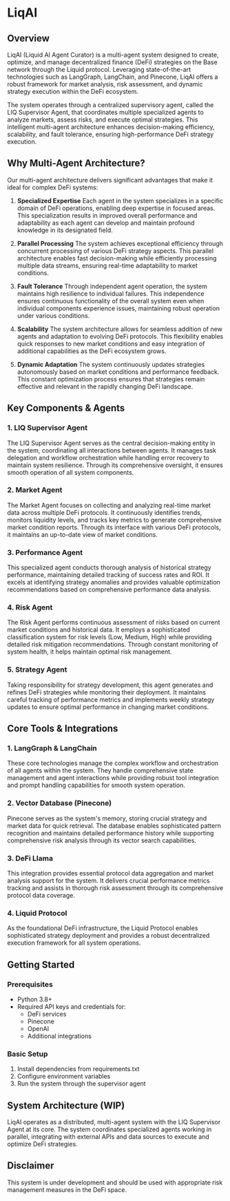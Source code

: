 # LiqAI

## Overview

LiqAI (Liquid AI Agent Curator) is a multi-agent system designed to create, optimize, and manage decentralized finance (DeFi) strategies on the Base network through the Liquid protocol. Leveraging state-of-the-art technologies such as LangGraph, LangChain, and Pinecone, LiqAI offers a robust framework for market analysis, risk assessment, and dynamic strategy execution within the DeFi ecosystem.

The system operates through a centralized supervisory agent, called the LIQ Supervisor Agent, that coordinates multiple specialized agents to analyze markets, assess risks, and execute optimal strategies. This intelligent multi-agent architecture enhances decision-making efficiency, scalability, and fault tolerance, ensuring high-performance DeFi strategy execution.

## Why Multi-Agent Architecture?

Our multi-agent architecture delivers significant advantages that make it ideal for complex DeFi systems:

1. **Specialized Expertise**
   Each agent in the system specializes in a specific domain of DeFi operations, enabling deep expertise in focused areas. This specialization results in improved overall performance and adaptability as each agent can develop and maintain profound knowledge in its designated field.

2. **Parallel Processing**
   The system achieves exceptional efficiency through concurrent processing of various DeFi strategy aspects. This parallel architecture enables fast decision-making while efficiently processing multiple data streams, ensuring real-time adaptability to market conditions.

3. **Fault Tolerance**
   Through independent agent operation, the system maintains high resilience to individual failures. This independence ensures continuous functionality of the overall system even when individual components experience issues, maintaining robust operation under various conditions.

4. **Scalability**
   The system architecture allows for seamless addition of new agents and adaptation to evolving DeFi protocols. This flexibility enables quick responses to new market conditions and easy integration of additional capabilities as the DeFi ecosystem grows.

5. **Dynamic Adaptation**
   The system continuously updates strategies autonomously based on market conditions and performance feedback. This constant optimization process ensures that strategies remain effective and relevant in the rapidly changing DeFi landscape.

## Key Components & Agents

### 1. LIQ Supervisor Agent

The LIQ Supervisor Agent serves as the central decision-making entity in the system, coordinating all interactions between agents. It manages task delegation and workflow orchestration while handling error recovery to maintain system resilience. Through its comprehensive oversight, it ensures smooth operation of all system components.

### 2. Market Agent

The Market Agent focuses on collecting and analyzing real-time market data across multiple DeFi protocols. It continuously identifies trends, monitors liquidity levels, and tracks key metrics to generate comprehensive market condition reports. Through its interface with various DeFi protocols, it maintains an up-to-date view of market conditions.

### 3. Performance Agent

This specialized agent conducts thorough analysis of historical strategy performance, maintaining detailed tracking of success rates and ROI. It excels at identifying strategy anomalies and provides valuable optimization recommendations based on comprehensive performance data analysis.

### 4. Risk Agent

The Risk Agent performs continuous assessment of risks based on current market conditions and historical data. It employs a sophisticated classification system for risk levels (Low, Medium, High) while providing detailed risk mitigation recommendations. Through constant monitoring of system health, it helps maintain optimal risk management.

### 5. Strategy Agent

Taking responsibility for strategy development, this agent generates and refines DeFi strategies while monitoring their deployment. It maintains careful tracking of performance metrics and implements weekly strategy updates to ensure optimal performance in changing market conditions.

## Core Tools & Integrations

### 1. LangGraph & LangChain

These core technologies manage the complex workflow and orchestration of all agents within the system. They handle comprehensive state management and agent interactions while providing robust tool integration and prompt handling capabilities for smooth system operation.

### 2. Vector Database (Pinecone)

Pinecone serves as the system's memory, storing crucial strategy and market data for quick retrieval. The database enables sophisticated pattern recognition and maintains detailed performance history while supporting comprehensive risk analysis through its vector search capabilities.

### 3. DeFi Llama

This integration provides essential protocol data aggregation and market analysis support for the system. It delivers crucial performance metrics tracking and assists in thorough risk assessment through its comprehensive protocol data coverage.

### 4. Liquid Protocol

As the foundational DeFi infrastructure, the Liquid Protocol enables sophisticated strategy deployment and provides a robust decentralized execution framework for all system operations.

## Getting Started

### Prerequisites

- Python 3.8+
- Required API keys and credentials for:
  - DeFi services
  - Pinecone
  - OpenAI
  - Additional integrations

### Basic Setup

1. Install dependencies from requirements.txt
2. Configure environment variables
3. Run the system through the supervisor agent

## System Architecture (WIP)

LiqAI operates as a distributed, multi-agent system with the LIQ Supervisor Agent at its core. The system coordinates specialized agents working in parallel, integrating with external APIs and data sources to execute and optimize DeFi strategies.

## Disclaimer

This system is under development and should be used with appropriate risk management measures in the DeFi space.
